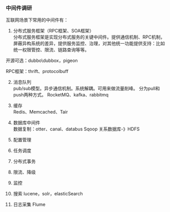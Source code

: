 ### 中间件调研

互联网场景下常用的中间件有：

1. 分布式服务框架（RPC框架、SOA框架）  
分布式服务框架是实现分布式服务的关键中间件。提供通信机制、RPC机制，屏蔽异构系统的差异，提供服务监控、治理，对其他统一功能提供支持：比如统一权限管控、限流、链路查询等等。

开源可选：dubbo\dubbox，pigeon

RPC框架：thrift、protocolbuff

2. 消息队列  
pub/sub模型。异步通信机制。系统解耦。可用来做流量削峰。
分为pull和push两种方式。
RocketMQ、kafka、rabbitmq

3. 缓存  
Redis、Memcached、Tair

4. 数据库中间件  
数据复制：otter、canal、databus
Sqoop 关系数据库-》HDFS
5. 配置管理
6. 任务调度
7. 分布式事务
8. 限流、降级
9. 监控
10. 搜索
lucene，solr，elasticSearch
11. 日志采集
Flume
